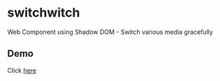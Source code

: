 # switchwitch

Web Component using Shadow DOM - Switch various media gracefully

## Demo

Click [here](https://timonson.github.io/switchwitch/)

